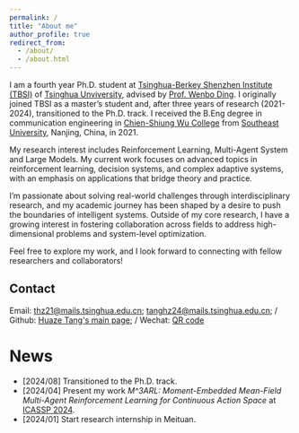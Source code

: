 ```yaml
---
permalink: /
title: "About me"
author_profile: true
redirect_from: 
  - /about/
  - /about.html
---
```


I am a fourth year Ph.D. student at [Tsinghua-Berkey Shenzhen Institute (TBSI)](https://www.tbsi.edu.cn/english/) of [Tsinghua Unviversity](https://www.tsinghua.edu.cn/en/), advised by [Prof. Wenbo Ding](https://ssr-group.net). I originally joined TBSI as a master’s student and, after three years of research (2021-2024), transitioned to the Ph.D. track. I received the B.Eng degree in communication engineering in [Chien-Shiung Wu College](https://wjx.seu.edu.cn/wjxen/main.psp) from [Southeast University](https://www.seu.edu.cn/english/main.htm), Nanjing, China, in 2021. 

My research interest includes Reinforcement Learning, Multi-Agent System and Large Models. My current work focuses on advanced topics in reinforcement learning, decision systems, and complex adaptive systems, with an emphasis on applications that bridge theory and practice.

I’m passionate about solving real-world challenges through interdisciplinary research, and my academic journey has been shaped by a desire to push the boundaries of intelligent systems. Outside of my core research, I have a growing interest in fostering collaboration across fields to address high-dimensional problems and system-level optimization.

Feel free to explore my work, and I look forward to connecting with fellow researchers and collaborators!

Contact
------
Email: [thz21@mails.tsinghua.edu.cn](mailto:thz21@mails.tsinghua.edu.cn); [tanghz24@mails.tsinghua.edu.cn](mailto:tanghz24@mails.tsinghua.edu.cn); / Github: [Huaze Tang's main page](https://github.com/HuazeTang); / Wechat: [QR code](../images/wechat.jpg)


News
======
* [2024/08] Transitioned to the Ph.D. track.
* [2024/04] Present my work *M^3ARL: Moment-Embedded Mean-Field Multi-Agent Reinforcement Learning for Continuous Action Space* at [ICASSP 2024](https://2024.ieeeicassp.org).
* [2024/01] Start research internship in Meituan.


